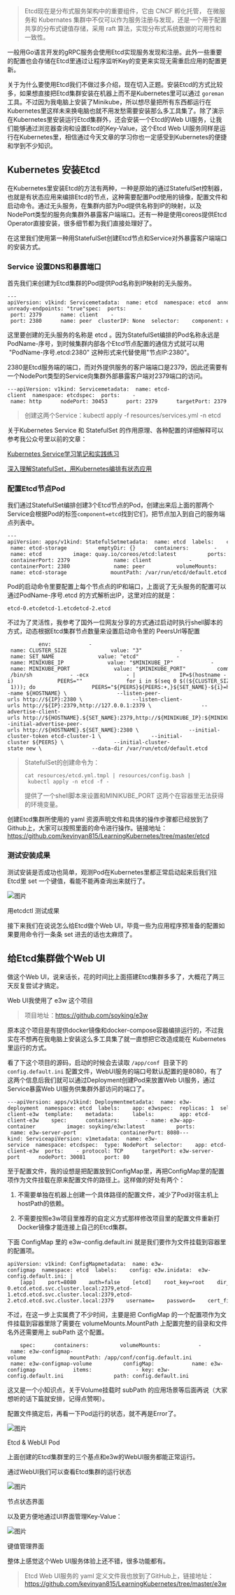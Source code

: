 

> Etcd现在是分布式服务架构中的重要组件，它由 CNCF 孵化托管， 在微服务和 Kubernates 集群中不仅可以作为服务注册与发现，还是一个用于配置共享的分布式键值存储，采用 raft 算法，实现分布式系统数据的可用性和一致性。

一般用Go语言开发的gRPC服务会使用Etcd实现服务发现和注册。此外一些重要的配置也会存储在Etcd里通过让程序监听Key的变更来实现无需重启应用的配置更新。

关于为什么要使用Etcd我们不做过多介绍，现在切入正题。安装Etcd的方式比较多，如果想直接把Etcd集群安装在机器上而不是Kubernetes里可以通过 `goreman` 工具。不过因为我电脑上安装了Minikube，所以想尽量把所有东西都运行在Kubernetes里这样未来换电脑也就不用发愁需要安装那么多工具集了。除了演示在Kubernetes里安装运行Etcd集群外，还会安装一个Etcd的Web UI服务，让我们能够通过浏览器查询和设置Etcd的Key-Value，这个Etcd Web UI服务同样是运行在Kubernetes里，相信通过今天文章的学习你也一定感受到Kubernetes的便捷和学到不少知识。



## Kubernetes 安装Etcd

在Kubernetes里安装Etcd的方法有两种，一种是原始的通过StatefulSet控制器，也就是有状态应用来编排Etcd的节点，这种需要配置Pod使用的镜像，配置文件和启动命令。通过无头服务，在集群内部为Pod提供名称到IP的映射，以及NodePort类型的服务向集群外暴露客户端端口。还有一种是使用coreos提供Etcd Operator直接安装，很多细节都为我们直接处理好了。

在这里我们使用第一种用StatefulSet创建Etcd节点和Service对外暴露客户端端口的安装方式。

### Service 设置DNS和暴露端口

首先我们来创建为Etcd集群的Pod提供Pod名称到IP映射的无头服务。

```auto
---apiVersion: v1kind: Servicemetadata:  name: etcd  namespace: etcd  annotations:    # Create endpoints also if the related pod isn't ready    service.alpha.kubernetes.io/tolerate-unready-endpoints: "true"spec:  ports:    - port: 2379      name: client    - port: 2380      name: peer  clusterIP: None  selector:    component: etcd
```

这里要创建的无头服务的名称是 etcd 。因为StatefulSet编排的Pod名称永远是PodName-序号，到时候集群内部各个Etcd节点配置的通信方式就可以用  "PodName-序号.etcd:2380" 这种形式来代替使用"节点IP:2380"。

2380是Etcd服务端的端口，而对外提供服务的客户端端口是2379，因此还需要有一个NodePort类型的Service向集群外部暴露客户端对2379端口的访问。

```auto
---apiVersion: v1kind: Servicemetadata:  name: etcd-client  namespace: etcdspec:  ports:    - name: http      nodePort: 30453      port: 2379      targetPort: 2379      protocol: TCP  type: NodePort  selector:    component: etcd
```

> 创建这两个Service：kubectl apply -f resources/services.yml -n etcd

关于Kubernetes Service 和 StatefulSet 的作用原理、各种配置的详细解释可以参考我公众号里以前的文章：

[Kubernetes Service学习笔记和实践练习](https://mp.weixin.qq.com/s?__biz=MzUzNTY5MzU2MA==&mid=2247486082&idx=1&sn=42a9bc8fcfc9da09445e9e2f4cf2fb96&chksm=fa80db15cdf752039494992f71a3bc488cf386841bd1aaaa44115f5e7f155ba55ce468ec89ee&token=1423297622&lang=zh_CN&scene=21#wechat_redirect)

[深入理解StatefulSet，用Kubernetes编排有状态应用](https://mp.weixin.qq.com/s?__biz=MzUzNTY5MzU2MA==&mid=2247486737&idx=1&sn=e7d0689fa74b108bae734515837c68e1&chksm=fa80dc86cdf755909f2f29ee8cb9dce930b95a837cb045be5c9700a9000743c9cb7f8eed6731&token=1423297622&lang=zh_CN&scene=21#wechat_redirect)

### 配置Etcd节点Pod

我们通过StatefulSet编排创建3个Etcd节点的Pod，创建出来后上面的那两个Service会根据Pod的标签`component=etcd`找到它们，把节点加入到自己的服务端点列表中。

```auto
---apiVersion: apps/v1kind: StatefulSetmetadata:  name: etcd  labels:    component: etcdspec:  serviceName: etcd  replicas: 3  selector:    matchLabels:      component: etcd  template:    metadata:      name: etcd      labels:        component: etcd    spec:      volumes:        - name: etcd-storage          emptyDir: {}      containers:        - name: etcd          image: quay.io/coreos/etcd:latest          ports:            - containerPort: 2379              name: client            - containerPort: 2380              name: peer          volumeMounts:            - name: etcd-storage              mountPath: /var/run/etcd/default.etcd
```

Pod的启动命令里要配置上每个节点点的IP和端口，上面说了无头服务的配置可以通过PodName-序号.etcd 的方式解析出IP，这里对应的就是：

```auto
etcd-0.etcdetcd-1.etcdetcd-2.etcd
```

不过为了灵活性，我参考了国外一位网友分享的方式通过启动时执行shell脚本的方式，动态根据Etcd集群节点数量来设置启动命令里的 PeersUrl等配置

```auto
          env:            - name: CLUSTER_SIZE              value: "3"            - name: SET_NAME              value: "etcd"            - name: MINIKUBE_IP              value: "$MINIKUBE_IP"            - name: MINIKUBE_PORT              value: "$MINIKUBE_PORT"          command:            - /bin/sh            - -ecx            - |              IP=$(hostname -i)              PEERS=""              for i in $(seq 0 $((${CLUSTER_SIZE} - 1))); do                  PEERS="${PEERS}${PEERS:+,}${SET_NAME}-${i}=http://${SET_NAME}-${i}.${SET_NAME}:2380"              done              exec etcd --name ${HOSTNAME} \                --listen-peer-urls http://${IP}:2380 \                --listen-client-urls http://${IP}:2379,http://127.0.0.1:2379 \                --advertise-client-urls http://${HOSTNAME}.${SET_NAME}:2379,http://${MINIKUBE_IP}:${MINIKUBE_PORT} \                --initial-advertise-peer-urls http://${HOSTNAME}.${SET_NAME}:2380 \                --initial-cluster-token etcd-cluster-1 \                --initial-cluster ${PEERS} \                --initial-cluster-state new \                --data-dir /var/run/etcd/default.etcd
```

> StatefulSet的创建命令为：
> 
> ```auto
> cat resources/etcd.yml.tmpl | resources/config.bash | kubectl apply -n etcd -f -
> ```
> 
> 提供了一个shell脚本来设置和MINIKUBE\_PORT 这两个在容器里无法获得的环境变量。

创建Etcd集群所使用的 yaml 资源声明文件和具体的操作步骤都已经放到了Github上，大家可以按照里面的命令进行操作。链接地址：https://github.com/kevinyan815/LearningKubernetes/tree/master/etcd

### 测试安装成果

测试安装是否成功也简单，观测Pod在Kubernetes里都正常启动起来后我们往Etcd里 set 一个键值，看能不能再查询出来就行了。

![图片](https://mmbiz.qpic.cn/mmbiz_png/z4pQ0O5h0f7zouSianPhKLrYbP4VQuZXRiaRzzWBfZyZcYnwfXS88diauj6hEnqC1GdgcTO6ouNiauiauFe5iaDRD7uQ/640?wx_fmt=png)

用etcdctl 测试成果

接下来我们在说说怎么给Etcd做个Web UI，毕竟一些为应用程序预准备的配置如果要用命令行一条条 set 进去的话也太麻烦了。

## 给Etcd集群做个Web UI

做这个Web UI，说来话长，花的时间比上面搭建Etcd集群多多了，大概花了两三天反复尝试才搞定。

Web UI我使用了 e3w 这个项目

> 项目地址：https://github.com/soyking/e3w

原本这个项目是有提供docker镜像和docker-compose容器编排运行的，不过我实在不想再在我电脑上安装这么多工具集了就一直想把它改造成能在 Kubernetes 里运行的方式。

看了下这个项目的源码，启动的时候会去读取 `/app/conf`  目录下的`config.default.ini` 配置文件，WebUI服务的端口号默认配置的是8080，有了这两个信息后我们就可以通过Deployment创建Pod来放置Web UI服务，通过Service暴露Web UI服务供集群外部访问的端口了。

```auto
---apiVersion: apps/v1kind: Deploymentmetadata:  name: e3w-deployment  namespace: etcd  labels:    app: e3wspec:  replicas: 1  selector:    matchLabels:      app: etcd-client-e3w  template:    metadata:      labels:        app: etcd-client-e3w    spec:      containers:        - name: e3w-app-container          image: soyking/e3w:latest          ports:            - name: e3w-server-port              containerPort: 8080---kind: ServiceapiVersion: v1metadata:  name: e3w-service  namespace: etcdspec:  type: NodePort  selector:    app: etcd-client-e3w  ports:    - protocol: TCP      targetPort: e3w-server-port      nodePort: 30081      port: 80
```

至于配置文件，我的设想是把配置放到ConfigMap里，再把ConfigMap里的配置项作为文件挂载在原来配置文件的路径上。这样做的好处有两个：

1.  不需要单独在机器上创建一个具体路径的配置文件，减少了Pod对宿主机上hostPath的依赖。
    
2.  不需要按照e3w项目里推荐的自定义方式那样修改项目里的配置文件重新打Docker镜像才能连接上自己的Etcd集群。
    

下面 ConfigMap 里的 e3w-config.default.ini 就是我们要作为文件挂载到容器里的配置项。

```auto
apiVersion: v1kind: ConfigMapmetadata:  name: e3w-configmap  namespace: etcd  labels:    config: e3w.inidata:  e3w-config.default.ini: |    [app]    port=8080    auth=false    [etcd]    root_key=root    dir_value=    addr=etcd-0.etcd.etcd.svc.cluster.local:2379,etcd-1.etcd.etcd.svc.cluster.local:2379,etcd-2.etcd.etcd.svc.cluster.local:2379    username=    password=    cert_file=    key_file=    ca_file=
```

不过，在这一步上实属费了不少时间，主要是把 ConfigMap 的一个配置项作为文件挂载到容器里除了需要在 volumeMounts.MountPath 上配置完整的目录和文件名外还需要用上 subPath 这个配置。

```auto
    spec:      containers:          volumeMounts:            - name: e3w-configmap-volume              mountPath: /app/conf/config.default.ini              subPath: config.default.ini      volumes:        - name: e3w-configmap-volume          configMap:            name: e3w-configmap            items:              - key: e3w-config.default.ini                path: config.default.ini
```

这又是一个小知识点，关于Volume挂载时 subPath 的应用场景等后面再说（大家想听的话下篇就安排，记得点赞啊）。

配置文件搞定后，再看一下Pod运行的状态，就不再是Error了。

![图片](https://mmbiz.qpic.cn/mmbiz_png/z4pQ0O5h0f7zouSianPhKLrYbP4VQuZXR8INJ1nTK8rUiahJxI8hyZI0LkBUVIKhRfKf79Q9TucWc2fvibpl8wbhw/640?wx_fmt=png)

Etcd & WebUI Pod

上面创建的Etcd集群里的三个基点和e3w的WebUI服务都能正常运行。

通过WebUI我们可以查看Etcd集群的运行状态

![图片](https://mmbiz.qpic.cn/mmbiz_png/z4pQ0O5h0f7zouSianPhKLrYbP4VQuZXRBZVVAo8DAyRCxdmnVErPaibWRVCzCnAnhS7VKC7BeeAn7wIKppumSiaw/640?wx_fmt=png)

节点状态界面

以及更方便地通过UI界面管理Key-Value：

![图片](https://mmbiz.qpic.cn/mmbiz_png/z4pQ0O5h0f7zouSianPhKLrYbP4VQuZXRjlWicMWrk4H8P5wUB8j9mDHeQXksXRMIjEMtpuIKws2nC2h4Vl9rhAw/640?wx_fmt=png)

键值管理界面

整体上感觉这个Web UI服务体验上还不错，很多功能都有。

> Etcd Web UI服务的 yaml 定义文件我也放到了GitHub上，链接地址：https://github.com/kevinyan815/LearningKubernetes/tree/master/e3w
